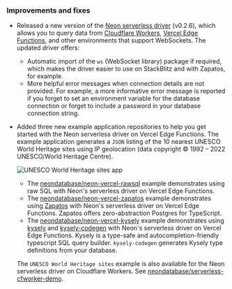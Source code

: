 ### Improvements and fixes

- Released a new version of the [Neon serverless driver](https://github.com/neondatabase/serverless) (v0.2.6), which allows you to query data from [Cloudflare Workers](https://workers.cloudflare.com/), [Vercel Edge Functions](https://vercel.com/features/edge-functions), and other environments that support WebSockets. The updated driver offers:
  - Automatic import of the `ws` (WebSocket library) package if required, which makes the driver easier to use on StackBlitz and with Zapatos, for example.
  - More helpful error messages when connection details are not provided. For example, a more informative error message is reported if you forget to set an environment variable for the database connection or forget to include a password in your database connection string.
- Added three new example application repositories to help you get started with the Neon serverless driver on Vercel Edge Functions. The example application generates a `JSON` listing of the 10 nearest UNESCO World Heritage sites using IP geolocation (data copyright © 1992 – 2022 UNESCO/World Heritage Centre).

  ![UNESCO World Heritage sites app](/docs/relnotes/unesco_sites.png)

  - The [neondatabase/neon-vercel-rawsql](https://github.com/neondatabase/neon-vercel-rawsql) example demonstrates using raw SQL with Neon's serverless driver on Vercel Edge Functions.
  - The [neondatabase/neon-vercel-zapatos](https://github.com/neondatabase/neon-vercel-zapatos) example demonstrates using [Zapatos](https://jawj.github.io/zapatos/) with Neon's serverless driver on Vercel Edge Functions. Zapatos offers zero-abstraction Postgres for TypeScript.
  - The [neondatabase/neon-vercel-kysely](https://github.com/neondatabase/neon-vercel-kysely) example demonstrates using [kysely](https://github.com/koskimas/kysely) and [kysely-codegen](https://github.com/RobinBlomberg/kysely-codegen) with Neon's serverless driver on Vercel Edge Functions. Kysely is a type-safe and autocompletion-friendly typescript SQL query builder. `kysely-codegen` generates Kysely type definitions from your database.

   The `UNESCO World Heritage sites` example is also available for the Neon serverless driver on Cloudflare Workers. See [neondatabase/serverless-cfworker-demo](https://github.com/neondatabase/serverless-cfworker-demo).

